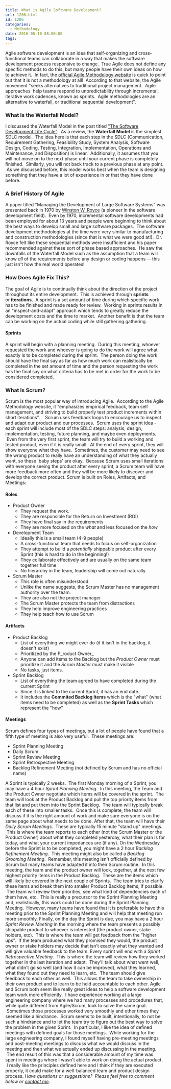```yaml
---
title: What is Agile Software Development?
url: 1206.html
id: 1206
categories:
  - Methodology
date: 2016-05-10 08:00:00
tags:
---
```


Agile software development is an idea that self-organizing and cross-functional teams can collaborate in a way that makes the software development process responsive to change.  True Agile does not define any specific methods to do this, but many people have their own ideas on how to achieve it.  In fact, the [official Agile Methodology website](http://agilemethodology.org/) is quick to point out that it is not a methodology at all!  According to that website, the Agile movement "seeks alternatives to traditional project management.  Agile approaches  help teams respond to unpredictability through incremental, iterative work cadences, known as sprints.  Agile methodologies are an alternative to waterfall, or traditional sequential development".

### What Is the Waterfall Model?

I discussed the Waterfall Model in the post titled ["The Software Development Life Cycle"](http://www.techtrek.io/the-software-development-life-cycle/).  As a review, the **Waterfall Model** is the simplest SDLC model.  The idea here is that each step in the SDLC (Communication, Requirement Gathering, Feasibility Study, System Analysis, Software Design, Coding, Testing, Integration, Implementation, Operations and Maintenance, and Disposition) is linear.  Additionally, it assumes that you will not move on to the next phase until your current phase is completely finished.  Similarly, you will not back track to a previous phase at any point.  As we discussed before, this model works best when the team is designing something that they have a lot of experience in or that they have done before.

### A Brief History Of Agile

A paper titled "Managing the Development of Large Software Systems" was presented back in 1970 by [Winston W. Royce](https://en.wikipedia.org/wiki/Winston_W._Royce) (a pioneer in the software development field).  Even by 1970, incremental software developments had been employed for about 13 years and people were beginning to think about the best ways to develop small and large software packages.  The software development methodologies at the time were very similar to manufacturing and construction methodologies (since that is what we were good at!).  Dr. Royce felt like these sequential methods were insufficient and his paper recommended against these sort of phase based approaches.  He saw the downfalls of the Waterfall Model such as the assumption that a team will know _all_ of the requirements before any design or coding happens -- this just isn't how the real world operates!

### How Does Agile Fix This?

The goal of Agile is to continually think about the direction of the project throughout its entire development.  This is achieved through **sprints** or **iterations**.  A sprint is a set amount of time during which specific work has to be finished and made ready for review.  Working in sprints results in an "inspect-and-adapt" approach which tends to greatly reduce the development costs and the time to market.  Another benefit is that the team can be working on the actual coding while still gathering gathering.

#### Sprints

A sprint will begin with a planning meeting.  During this meeting, whoever requested the work and whoever is going to do the work will agree what exactly is to be completed during the sprint.  The person doing the work should have the final say as far as how much work can realistically be completed in the set amount of time and the person requesting the work has the final say on what criteria has to be met in order for the work to be considered completed.

### What Is Scrum?

Scrum is the most popular way of introducing Agile.  According to the Agile Methodology website, it "emphasizes empirical feedback, team self management, and striving to build properly test product increments within short iterations".    Scrum uses feedback loops to encourage us to inspect and adapt our product and our processes.  Scrum uses the sprint idea - each sprint will include most of the SDLC steps: analysis, design, implementation, testing, future planning, and maybe even deployments.  Even from the very first sprint, the team will try to build a working and tested product, even if it is really small.  At the end of every sprint, they will show everyone what they have.  Sometimes, the customer may need to see the wrong product to really have an understanding of what they actually want, so these 'baby steps' are okay.  Because Scrum uses small iterations with everyone seeing the product after every sprint, a Scrum team will have more feedback more often and they will be more likely to discover and develop the correct product. Scrum is built on Roles, Artifacts, and Meetings:

#### Roles

*   Product Owner
    *   They request the work.
    *   They are responsible for the Return on Investment (ROI)
    *   They have final say in the requirements
    *   They are more focused on the _what_ and less focused on the _how_
*   Development Team
    *   Ideally this is a small team (4-9 people)
    *   A cross-functional team that needs to focus on self-organization
    *   They attempt to build a _potentially_ shippable product after every Sprint (this is hard to do in the beginning!)
    *   They collaborate effectively and are usually on the same team together full time
    *   No hierarchy in the team, leadership will come out naturally.
*   Scrum Master
    *   This role is often misunderstood.
    *   Unlike the name suggests, the Scrum Master has no management authority over the team.
    *   They are also not the project manager
    *   The Scrum Master protects the team from distractions
    *   They help improve engineering practices
    *   They help teach how to use Scrum

#### Artifacts

*   Product Backlog
    *   List of everything we might ever do (if it isn't in the backlog, it doesn't exist)
    *   Prioritized by the P_roduct Owner_
    *   Anyone can add items to the Backlog but the _Product Owner_ must prioritize it and the _Scrum Master_ must make it visible
    *   No tasks, just items.
*   Sprint Backlog
    *   List of everything the team agreed to have completed during the current Sprint
    *   Since it is linked to the current Sprint, it has an end date.
    *   It includes the **Commited Backlog Items** which is the "what" (what items need to be completed) as well as the **Sprint Tasks** which represent the "how"

#### Meetings

Scrum defines four types of meetings, but a lot of people have found that a fifth type of meeting is also very useful.  These meetings are:

*   Sprint Planning Meeting
*   Daily Scrum
*   Sprint Review Meeting
*   Sprint Retrospective Meeting
*   Backlog Refinement Meeting (not defined by Scrum and has no official name)

A Sprint is typically 2 weeks.  The first Monday morning of a Sprint, you may have a 4 hour _Sprint Planning Meeting_.  In this meeting, the Team and the Product Owner negotiate which items will be covered in the sprint.  The team will look at the Product Backlog and pull the top priority items from that list and put them into the Sprint Backlog.  The team will typically break each of these into smaller tasks.  Once this is complete, the team will discuss if it is the right amount of work and make sure everyone is on the same page about what needs to be done. After that, the team will have their _Daily Scrum Meetings_.  These are typically 15 minute "stand up" meetings.  This is where the team reports to each other (not the Scrum Master or the Product Owner) about what they completed yesterday, what their plan is for today, and what your current impedances are (if any). On the Wednesday before the Sprint is to be completed, you might have a 2 hour _Backlog Refinement Meeting_.  This meeting might also be called a _Backlog Grooming Meeting_.  Remember, this meeting isn't officially defined by Scrum but many teams have adapted it into their Scrum routine.  In this meeting, the team and the product owner will look, together, at the next few highest priority items in the Product Backlog.  These are the items which will likely be covered in the next couple of Sprints.  The team tries to clarify these items and break them into smaller Product Backlog Items, if possible.  The team will review their priorities, see what kind of dependencies each of them have, etc.  This is really a precursor to the Sprint Planning Meeting and, realistically, this work could be done during the Sprint Planning Meeting.  However, many teams have found that it is preferable to have this meeting prior to the Sprint Planning Meeting and will help that meeting run more smoothly. Finally, on the day the Sprint is due, you may have a 2 hour _Sprint Review Meeting_ in the morning where the team presents a possibly shippable product to whoever is interested (the product owner, stake holders, etc).  This is where the team will get feedback from the "higher ups".  If the team produced what they promised they would, the product owner or stake holders may decide that isn't exactly what they wanted and will give valuable feedback to the team. Every sprint will end with a _Sprint Retrospective Meeting_.  This is where the team will review how they worked together in the last iteration and adapt.  They'll talk about what went well, what didn't go so well (and how it can be improved), what they learned, what they found out they need to learn, etc.  The team should give feedback to each other as well.  This allows the team to take ownership in their own product and to learn to be held accountable to each other. Agile and Scrum both seem like really great ideas to help a software development team work more efficiently.  I have experience working at a large engineering company where we had many processes and procedures that, while quite different from Agile/Scrum, look to solve the same goal.  Sometimes those processes worked very smoothly and other times they seemed like a hindrance.  Scrum seems to be built, intentionally, to not be such a hindrance and to let the team try to figure out the best way to solve the problem in the given Sprint.  In particular, I like the idea of defined meetings with defined goals for those meetings.  While working for the large engineering company, I found myself having pre-meeting meetings and post-meeting meetings to discuss what we would discuss in the meeting and then what we actually ended up discussing in the meeting.  The end result of this was that a considerable amount of my time was spent in meetings where I wasn't able to work on doing the actual product.  I really like the principles defined here and I think if they are executed properly, it could make for a well-balanced team and product design process. _Have questions or suggestions?  Please feel free to comment below or [contact me](/contact/)._